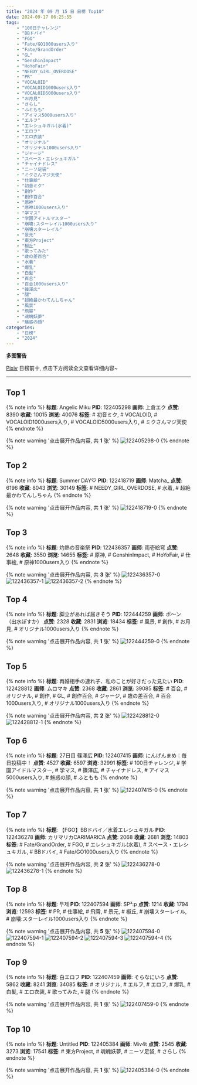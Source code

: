 ```yaml
---
title: "2024 年 09 月 15 日 日榜 Top10"
date: 2024-09-17 06:25:55
tags:
    - "100日チャレンジ"
    - "BBドバイ"
    - "FGO"
    - "Fate/GO1000users入り"
    - "Fate/GrandOrder"
    - "GL"
    - "GenshinImpact"
    - "HoYoFair"
    - "NEEDY_GIRL_OVERDOSE"
    - "PR"
    - "VOCALOID"
    - "VOCALOID1000users入り"
    - "VOCALOID5000users入り"
    - "お月見"
    - "さらし"
    - "ふともも"
    - "アイマス5000users入り"
    - "エルフ"
    - "エレシュキガル(水着)"
    - "エロフ"
    - "エロ衣装"
    - "オリジナル"
    - "オリジナル1000users入り"
    - "ジャージ"
    - "スペース・エレシュキガル"
    - "チャイナドレス"
    - "ニーソ足袋"
    - "ミクさんマジ天使"
    - "仕事絵"
    - "初音ミク"
    - "創作"
    - "創作百合"
    - "原神"
    - "原神1000users入り"
    - "学マス"
    - "学園アイドルマスター"
    - "崩壊:スターレイル1000users入り"
    - "崩壊スターレイル"
    - "景元"
    - "東方Project"
    - "椒丘"
    - "歌ってみた"
    - "歳の差百合"
    - "水着"
    - "爆乳"
    - "白髪"
    - "百合"
    - "百合1000users入り"
    - "篠澤広"
    - "腿"
    - "超絶最かわてんしちゃん"
    - "風景"
    - "飛霄"
    - "魂魄妖夢"
    - "魅惑の顔"
categories:
    - "日榜"
    - "2024"
---
```


<i class="fa fa-triangle-exclamation"></i>**多图警告**<i class="fa fa-triangle-exclamation"></i>

[Pixiv](https://www.pixiv.net/) 日榜前十, 点击下方阅读全文查看详细内容~

<!-- more -->

---

## Top 1

{% note info %}
**标题**: Angelic Miku
**PID**: 122405298 **画师**: 上倉エク
**点赞**: 8390 **收藏**: 10015 **浏览**: 40076
**标签**: # 初音ミク, # VOCALOID, # VOCALOID1000users入り, # VOCALOID5000users入り, # ミクさんマジ天使
{% endnote %}

{% note warning '点击展开作品内容, 共 **1** 张' %}
![122405298-0](https://i.pixiv.re/img-original/img/2024/09/14/00/00/39/122405298_p0.jpg)
{% endnote %}

## Top 2

{% note info %}
**标题**: Summer DAY♡
**PID**: 122418719 **画师**: Matcha_
**点赞**: 6196 **收藏**: 8043 **浏览**: 30149
**标签**: # NEEDY_GIRL_OVERDOSE, # 水着, # 超絶最かわてんしちゃん
{% endnote %}

{% note warning '点击展开作品内容, 共 **1** 张' %}
![122418719-0](https://i.pixiv.re/img-original/img/2024/09/14/13/11/30/122418719_p0.jpg)
{% endnote %}

## Top 3

{% note info %}
**标题**: 灼熱の音楽祭
**PID**: 122436357 **画师**: 雨壱絵穹
**点赞**: 2648 **收藏**: 3550 **浏览**: 14655
**标签**: # 原神, # GenshinImpact, # HoYoFair, # 仕事絵, # 原神1000users入り
{% endnote %}

{% note warning '点击展开作品内容, 共 **3** 张' %}
![122436357-0](https://i.pixiv.re/img-original/img/2024/09/15/00/01/44/122436357_p0.jpg)
![122436357-1](https://i.pixiv.re/img-original/img/2024/09/15/00/01/44/122436357_p1.jpg)
![122436357-2](https://i.pixiv.re/img-original/img/2024/09/15/00/01/44/122436357_p2.jpg)
{% endnote %}

## Top 4

{% note info %}
**标题**: 脚立があれば届きそう
**PID**: 122444259 **画师**: ポ～ン（出水ぽすか）
**点赞**: 2328 **收藏**: 2831 **浏览**: 18434
**标签**: # 風景, # 創作, # お月見, # オリジナル1000users入り
{% endnote %}

{% note warning '点击展开作品内容, 共 **1** 张' %}
![122444259-0](https://i.pixiv.re/img-original/img/2024/09/15/07/30/01/122444259_p0.jpg)
{% endnote %}

## Top 5

{% note info %}
**标题**: 再婚相手の連れ子、私のことが好きだった見たい
**PID**: 122428812 **画师**: ムロマキ
**点赞**: 2368 **收藏**: 2861 **浏览**: 39085
**标签**: # 百合, # オリジナル, # 創作, # GL, # 創作百合, # ジャージ, # 歳の差百合, # 百合1000users入り, # オリジナル1000users入り
{% endnote %}

{% note warning '点击展开作品内容, 共 **2** 张' %}
![122428812-0](https://i.pixiv.re/img-original/img/2024/09/14/20/28/38/122428812_p0.jpg)
![122428812-1](https://i.pixiv.re/img-original/img/2024/09/14/20/28/38/122428812_p1.jpg)
{% endnote %}

## Top 6

{% note info %}
**标题**: 27日目 篠澤広
**PID**: 122407415 **画师**: にんげんまめ￤毎日投稿中！
**点赞**: 4527 **收藏**: 6597 **浏览**: 32991
**标签**: # 100日チャレンジ, # 学園アイドルマスター, # 学マス, # 篠澤広, # チャイナドレス, # アイマス5000users入り, # 魅惑の顔, # ふともも
{% endnote %}

{% note warning '点击展开作品内容, 共 **1** 张' %}
![122407415-0](https://i.pixiv.re/img-original/img/2024/09/14/01/00/41/122407415_p0.png)
{% endnote %}

## Top 7

{% note info %}
**标题**: 【FGO】BBドバイ／水着エレシュキガル
**PID**: 122436278 **画师**: カリマリカCARIMARICA
**点赞**: 2068 **收藏**: 2681 **浏览**: 14803
**标签**: # Fate/GrandOrder, # FGO, # エレシュキガル(水着), # スペース・エレシュキガル, # BBドバイ, # Fate/GO1000users入り
{% endnote %}

{% note warning '点击展开作品内容, 共 **2** 张' %}
![122436278-0](https://i.pixiv.re/img-original/img/2024/09/15/00/01/05/122436278_p0.jpg)
![122436278-1](https://i.pixiv.re/img-original/img/2024/09/15/00/01/05/122436278_p1.jpg)
{% endnote %}

## Top 8

{% note info %}
**标题**: 무제
**PID**: 122407594 **画师**: SP³:p
**点赞**: 1214 **收藏**: 1794 **浏览**: 12593
**标签**: # PR, # 仕事絵, # 飛霄, # 景元, # 椒丘, # 崩壊スターレイル, # 崩壊:スターレイル1000users入り
{% endnote %}

{% note warning '点击展开作品内容, 共 **5** 张' %}
![122407594-0](https://i.pixiv.re/img-original/img/2024/09/14/01/07/45/122407594_p0.png)
![122407594-1](https://i.pixiv.re/img-original/img/2024/09/14/01/07/45/122407594_p1.png)
![122407594-2](https://i.pixiv.re/img-original/img/2024/09/14/01/07/45/122407594_p2.png)
![122407594-3](https://i.pixiv.re/img-original/img/2024/09/14/01/07/45/122407594_p3.png)
![122407594-4](https://i.pixiv.re/img-original/img/2024/09/14/01/07/45/122407594_p4.png)
{% endnote %}

## Top 9

{% note info %}
**标题**: 白エロフ
**PID**: 122407459 **画师**: そらなにいろ
**点赞**: 5862 **收藏**: 8241 **浏览**: 34085
**标签**: # オリジナル, # エルフ, # エロフ, # 爆乳, # 白髪, # エロ衣装, # 歌ってみた, # 腿
{% endnote %}

{% note warning '点击展开作品内容, 共 **1** 张' %}
![122407459-0](https://i.pixiv.re/img-original/img/2024/09/14/01/01/53/122407459_p0.png)
{% endnote %}

## Top 10

{% note info %}
**标题**: Untitled
**PID**: 122405384 **画师**: Miv4t
**点赞**: 2545 **收藏**: 3273 **浏览**: 17541
**标签**: # 東方Project, # 魂魄妖夢, # ニーソ足袋, # さらし
{% endnote %}

{% note warning '点击展开作品内容, 共 **1** 张' %}
![122405384-0](https://i.pixiv.re/img-original/img/2024/09/14/00/01/04/122405384_p0.jpg)
{% endnote %}
